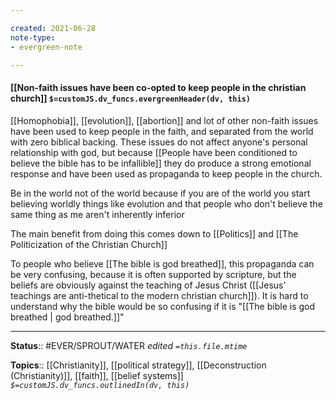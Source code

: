 ```yaml
---

created: 2021-06-28
note-type: 
- evergreen-note

---
```


#### [[Non-faith issues have been co-opted to keep people in the christian church]] `$=customJS.dv_funcs.evergreenHeader(dv, this)`

[[Homophobia]], [[evolution]], [[abortion]] and lot of other non-faith issues have been used to keep people in the faith, and separated from the world with zero biblical backing. These issues do not affect anyone's personal relationship with god, but because [[People have been conditioned to believe the bible has to be infallible]] they do produce a strong emotional response and have been used as propaganda to keep people in the church.

Be in the world not of the world because if you are of the world you start believing worldly things like evolution and that people who don't believe the same thing as me aren't inherently inferior

The main benefit from doing this comes down to [[Politics]] and [[The Politicization of the Christian Church]]

To people who believe [[The bible is god breathed]], this propaganda can be very confusing, because it is often supported by scripture, but the beliefs are obviously against the teaching of Jesus Christ ([[Jesus' teachings are anti-thetical to the modern christian church]]). It is hard to understand why the bible would be so confusing if it is "[[The bible is god breathed | god breathed.]]"

---

**Status**:: #EVER/SPROUT/WATER 
*edited `=this.file.mtime`*

**Topics**:: [[Christianity]], [[political strategy]], [[Deconstruction (Christianity)]], [[faith]], [[belief systems]]
*`$=customJS.dv_funcs.outlinedIn(dv, this)`*

